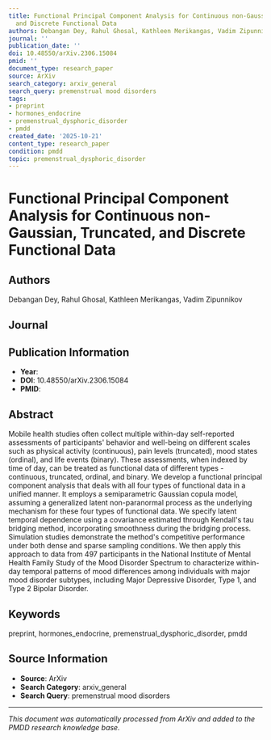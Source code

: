 ```yaml
---
title: Functional Principal Component Analysis for Continuous non-Gaussian, Truncated,
  and Discrete Functional Data
authors: Debangan Dey, Rahul Ghosal, Kathleen Merikangas, Vadim Zipunnikov
journal: ''
publication_date: ''
doi: 10.48550/arXiv.2306.15084
pmid: ''
document_type: research_paper
source: ArXiv
search_category: arxiv_general
search_query: premenstrual mood disorders
tags:
- preprint
- hormones_endocrine
- premenstrual_dysphoric_disorder
- pmdd
created_date: '2025-10-21'
content_type: research_paper
condition: pmdd
topic: premenstrual_dysphoric_disorder
---
```


# Functional Principal Component Analysis for Continuous non-Gaussian, Truncated, and Discrete Functional Data

## Authors
Debangan Dey, Rahul Ghosal, Kathleen Merikangas, Vadim Zipunnikov

## Journal


## Publication Information
- **Year**: 
- **DOI**: 10.48550/arXiv.2306.15084
- **PMID**: 

## Abstract
Mobile health studies often collect multiple within-day self-reported assessments of participants' behavior and well-being on different scales such as physical activity (continuous), pain levels (truncated), mood states (ordinal), and life events (binary). These assessments, when indexed by time of day, can be treated as functional data of different types - continuous, truncated, ordinal, and binary. We develop a functional principal component analysis that deals with all four types of functional data in a unified manner. It employs a semiparametric Gaussian copula model, assuming a generalized latent non-paranormal process as the underlying mechanism for these four types of functional data. We specify latent temporal dependence using a covariance estimated through Kendall's tau bridging method, incorporating smoothness during the bridging process. Simulation studies demonstrate the method's competitive performance under both dense and sparse sampling conditions. We then apply this approach to data from 497 participants in the National Institute of Mental Health Family Study of the Mood Disorder Spectrum to characterize within-day temporal patterns of mood differences among individuals with major mood disorder subtypes, including Major Depressive Disorder, Type 1, and Type 2 Bipolar Disorder.

## Keywords
preprint, hormones_endocrine, premenstrual_dysphoric_disorder, pmdd

## Source Information
- **Source**: ArXiv
- **Search Category**: arxiv_general
- **Search Query**: premenstrual mood disorders

---
*This document was automatically processed from ArXiv and added to the PMDD research knowledge base.*
